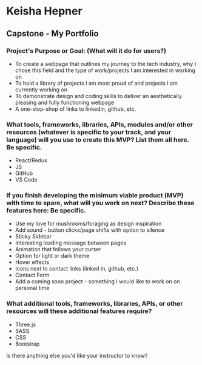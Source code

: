 # Keisha Hepner

## Capstone - My Portfolio

### Project's Purpose or Goal: (What will it do for users?)
* To create a webpage that outlines my journey to the tech industry, why I chose this field and the type of work/projects I am interested in working on
* To hold a library of projects I am most proud of and projects I am currently working on
* To demonstrate design and coding skills to deliver an aesthetically pleasing and fully functioning webpage
* A one-stop-shop of links to linkedin, github, etc.


### What tools, frameworks, libraries, APIs, modules and/or other resources (whatever is specific to your track, and your language) will you use to create this MVP? List them all here. Be specific.
* React/Redux
* JS
* GitHub
* VS Code

### If you finish developing the minimum viable product (MVP) with time to spare, what will you work on next? Describe these features here: Be specific.
* Use my love for mushrooms/foraging as design inspiration
* Add sound - button clicks/page shifts with option to silence
* Sticky Sidebar
* Interesting loading message between pages
* Animation that follows your curser
* Option for light or dark theme
* Hover effects
* Icons next to contact links (linked in, github, etc.)
* Contact Form
* Add a coming soon project - something I would like to work on on personal time


### What additional tools, frameworks, libraries, APIs, or other resources will these additional features require?
* Three.js
* SASS
* CSS
* Bootstrap


Is there anything else you'd like your instructor to know?
